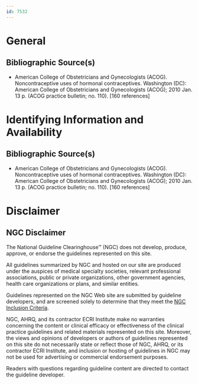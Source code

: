 ```yaml
---
id: 7532
---
```


# General

## Bibliographic Source(s)

- American College of Obstetricians and Gynecologists (ACOG). Noncontraceptive uses of hormonal contraceptives. Washington (DC): American College of Obstetricians and Gynecologists (ACOG); 2010 Jan. 13 p. (ACOG practice bulletin; no. 110). [160 references]

# Identifying Information and Availability

## Bibliographic Source(s)

- American College of Obstetricians and Gynecologists (ACOG). Noncontraceptive uses of hormonal contraceptives. Washington (DC): American College of Obstetricians and Gynecologists (ACOG); 2010 Jan. 13 p. (ACOG practice bulletin; no. 110). [160 references]

# Disclaimer

## NGC Disclaimer

The National Guideline Clearinghouse™ (NGC) does not develop, produce, approve, or endorse the guidelines represented on this site.

All guidelines summarized by NGC and hosted on our site are produced under the auspices of medical specialty societies, relevant professional associations, public or private organizations, other government agencies, health care organizations or plans, and similar entities.

Guidelines represented on the NGC Web site are submitted by guideline developers, and are screened solely to determine that they meet the [NGC Inclusion Criteria](/help-and-about/summaries/inclusion-criteria).

NGC, AHRQ, and its contractor ECRI Institute make no warranties concerning the content or clinical efficacy or effectiveness of the clinical practice guidelines and related materials represented on this site. Moreover, the views and opinions of developers or authors of guidelines represented on this site do not necessarily state or reflect those of NGC, AHRQ, or its contractor ECRI Institute, and inclusion or hosting of guidelines in NGC may not be used for advertising or commercial endorsement purposes.

Readers with questions regarding guideline content are directed to contact the guideline developer.

